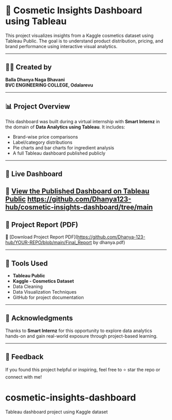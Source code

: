 # 💄 Cosmetic Insights Dashboard using Tableau

This project visualizes insights from a Kaggle cosmetics dataset using Tableau Public. The goal is to understand product distribution, pricing, and brand performance using interactive visual analytics.

---

## 👩‍💻 Created by

**Balla Dhanya Naga Bhavani**  
**BVC ENGINEERING COLLEGE, Odalarevu**

---

## 📊 Project Overview

This dashboard was built during a virtual internship with **Smart Internz** in the domain of **Data Analytics using Tableau**. It includes:
- Brand-wise price comparisons
- Label/category distributions
- Pie charts and bar charts for ingredient analysis
- A full Tableau dashboard published publicly

---

## 🔗 Live Dashboard

🔗 [View the Published Dashboard on Tableau Public](https://public.tableau.com/app/profile/dhanya.balla/viz/cosmeticInsightsDashboard/Dashboard1?publish=yes)
https://github.com/Dhanya123-hub/cosmetic-insights-dashboard/tree/main
---

## 🧾 Project Report (PDF)

📄 [Download Project Report PDF](https://github.com/Dhanya-123-hub/YOUR-REPO/blob/main/Final_Report by dhanya.pdf)  

---

## 📁 Tools Used

- **Tableau Public**
- **Kaggle - Cosmetics Dataset**
- Data Cleaning
- Data Visualization Techniques
- GitHub for project documentation

---

## 🌟 Acknowledgments

Thanks to **Smart Internz** for this opportunity to explore data analytics hands-on and gain real-world exposure through project-based learning.

---

## 💬 Feedback

If you found this project helpful or inspiring, feel free to ⭐ star the repo or connect with me!

# cosmetic-insights-dashboard
Tableau dashboard project using Kaggle dataset
